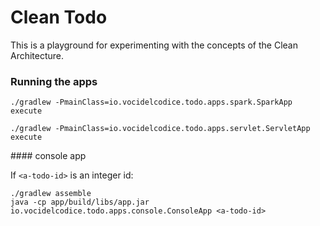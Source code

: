 # Clean Todo

This is a playground for experimenting with the concepts of the Clean Architecture.


### Running the apps

```shell
./gradlew -PmainClass=io.vocidelcodice.todo.apps.spark.SparkApp execute
```

```shell
./gradlew -PmainClass=io.vocidelcodice.todo.apps.servlet.ServletApp execute
```

#### console app

If `<a-todo-id>` is an integer id:

```shell
./gradlew assemble
java -cp app/build/libs/app.jar io.vocidelcodice.todo.apps.console.ConsoleApp <a-todo-id>
```
